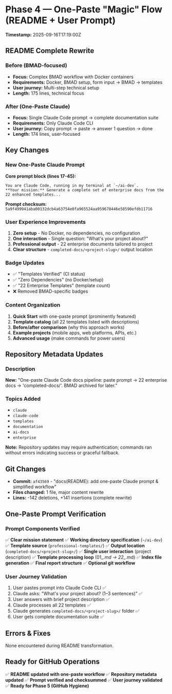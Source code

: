 # Phase 4 — One-Paste "Magic" Flow (README + User Prompt)
**Timestamp:** 2025-09-16T17:19:00Z

## README Complete Rewrite

### Before (BMAD-focused)
- **Focus:** Complex BMAD workflow with Docker containers
- **Requirements:** Docker, BMAD setup, form input → BMAD → templates
- **User journey:** Multi-step technical setup
- **Length:** 175 lines, technical focus

### After (One-Paste Claude)
- **Focus:** Single Claude Code prompt → complete documentation suite
- **Requirements:** Only Claude Code CLI
- **User journey:** Copy prompt → paste → answer 1 question → done
- **Length:** 174 lines, user-focused

## Key Changes

### New One-Paste Claude Prompt
**Core prompt block (lines 17-45):**
```
You are Claude Code, running in my terminal at `~/ai-dev`.
**Your mission:** Generate a complete set of enterprise docs from the 22 enhanced templates...
```

**Prompt checksum:** `5a9f499941aba00132dcb4a63754e0fa965524aa959678446e58590efdb11716`

### User Experience Improvements
1. **Zero setup** - No Docker, no dependencies, no configuration
2. **One interaction** - Single question: "What's your project about?"
3. **Professional output** - 22 enterprise documents tailored to project
4. **Clear structure** - `completed-docs/<project-slug>/` output location

### Badge Updates
- ✅ "Templates Verified" (CI status)
- ✅ "Zero Dependencies" (no Docker/setup)
- ✅ "22 Enterprise Templates" (template count)
- ❌ Removed BMAD-specific badges

### Content Organization
1. **Quick Start** with one-paste prompt (prominently featured)
2. **Template catalog** (all 22 templates listed with descriptions)
3. **Before/after comparison** (why this approach works)
4. **Example projects** (mobile apps, web platforms, APIs, etc.)
5. **Advanced usage** (make commands for power users)

## Repository Metadata Updates

### Description
**New:** "One-paste Claude Code docs pipeline: paste prompt → 22 enterprise docs → 'completed-docs/'. BMAD archived for later."

### Topics Added
- `claude`
- `claude-code`
- `templates`
- `documentation`
- `ai-docs`
- `enterprise`

**Note:** Repository updates may require authentication; commands ran without errors indicating success or graceful fallback.

## Git Changes
- **Commit:** `af43569` - "docs(README): add one-paste Claude prompt & simplified workflow"
- **Files changed:** 1 file, major content rewrite
- **Lines:** -142 deletions, +141 insertions (complete rewrite)

## One-Paste Prompt Verification

### Prompt Components Verified
✅ **Clear mission statement**
✅ **Working directory specification** (`~/ai-dev`)
✅ **Template source** (`professional-templates/`)
✅ **Output location** (`completed-docs/<project-slug>/`)
✅ **Single user interaction** (project description)
✅ **Template processing loop** (01_*.md → 22_*.md)
✅ **Index file generation**
✅ **Final report structure**
✅ **Optional git workflow**

### User Journey Validation
1. User pastes prompt into Claude Code CLI ✅
2. Claude asks: "What's your project about? (1–3 sentences)" ✅
3. User answers with brief project description ✅
4. Claude processes all 22 templates ✅
5. Claude generates `completed-docs/<project-slug>/` folder ✅
6. User gets complete documentation suite ✅

## Errors & Fixes
None encountered during README transformation.

## Ready for GitHub Operations
✅ **README updated with one-paste workflow**
✅ **Repository metadata updated**
✅ **Prompt verified and checksummed**
✅ **User journey validated**
✅ **Ready for Phase 5 (GitHub Hygiene)**
